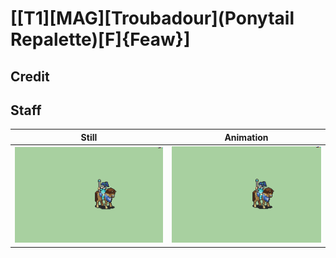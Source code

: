 # [\[T1\]\[MAG\]\[Troubadour\]\(Ponytail Repalette\)\[F\]{Feaw}]

## Credit


	
## Staff

| Still | Animation |
| :---: | :-------: |
| ![Staff still](./Staff_000.png) | ![Staff animation](./Staff.gif) |
